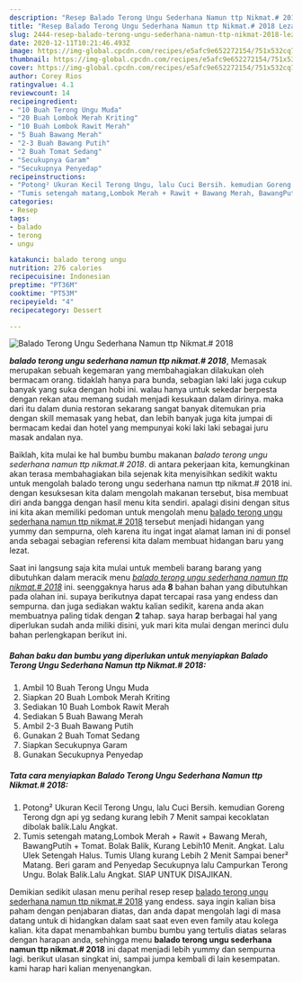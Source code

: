```yaml
---
description: "Resep Balado Terong Ungu Sederhana Namun ttp Nikmat.# 2018 Lezat"
title: "Resep Balado Terong Ungu Sederhana Namun ttp Nikmat.# 2018 Lezat"
slug: 2444-resep-balado-terong-ungu-sederhana-namun-ttp-nikmat-2018-lezat
date: 2020-12-11T10:21:46.493Z
image: https://img-global.cpcdn.com/recipes/e5afc9e652272154/751x532cq70/balado-terong-ungu-sederhana-namun-ttp-nikmat-2018-foto-resep-utama.jpg
thumbnail: https://img-global.cpcdn.com/recipes/e5afc9e652272154/751x532cq70/balado-terong-ungu-sederhana-namun-ttp-nikmat-2018-foto-resep-utama.jpg
cover: https://img-global.cpcdn.com/recipes/e5afc9e652272154/751x532cq70/balado-terong-ungu-sederhana-namun-ttp-nikmat-2018-foto-resep-utama.jpg
author: Corey Rios
ratingvalue: 4.1
reviewcount: 14
recipeingredient:
- "10 Buah Terong Ungu Muda"
- "20 Buah Lombok Merah Kriting"
- "10 Buah Lombok Rawit Merah"
- "5 Buah Bawang Merah"
- "2-3 Buah Bawang Putih"
- "2 Buah Tomat Sedang"
- "Secukupnya Garam"
- "Secukupnya Penyedap"
recipeinstructions:
- "Potong² Ukuran Kecil Terong Ungu, lalu Cuci Bersih. kemudian Goreng Terong dgn api yg sedang kurang lebih 7 Menit sampai kecoklatan dibolak balik.Lalu Angkat."
- "Tumis setengah matang,Lombok Merah + Rawit + Bawang Merah, BawangPutih + Tomat. Bolak Balik, Kurang Lebih10 Menit. Angkat. Lalu Ulek Setengah Halus. Tumis Ulang kurang Lebih 2 Menit Sampai bener² Matang. Beri garam and Penyedap Secukupnya lalu Campurkan Terong Ungu. Bolak Balik.Lalu Angkat. SIAP UNTUK DISAJIKAN."
categories:
- Resep
tags:
- balado
- terong
- ungu

katakunci: balado terong ungu 
nutrition: 276 calories
recipecuisine: Indonesian
preptime: "PT36M"
cooktime: "PT53M"
recipeyield: "4"
recipecategory: Dessert

---
```



![Balado Terong Ungu Sederhana Namun ttp Nikmat.# 2018](https://img-global.cpcdn.com/recipes/e5afc9e652272154/751x532cq70/balado-terong-ungu-sederhana-namun-ttp-nikmat-2018-foto-resep-utama.jpg)

<b><i>balado terong ungu sederhana namun ttp nikmat.# 2018</i></b>, Memasak merupakan sebuah kegemaran yang membahagiakan dilakukan oleh bermacam orang. tidaklah hanya para bunda, sebagian laki laki juga cukup banyak yang suka dengan hobi ini. walau hanya untuk sekedar berpesta dengan rekan atau memang sudah menjadi kesukaan dalam dirinya. maka dari itu dalam dunia restoran sekarang sangat banyak ditemukan pria dengan skill memasak yang hebat, dan lebih banyak juga kita jumpai di bermacam kedai dan hotel yang mempunyai koki laki laki sebagai juru masak andalan nya.

Baiklah, kita mulai ke hal bumbu bumbu makanan <i>balado terong ungu sederhana namun ttp nikmat.# 2018</i>. di antara pekerjaan kita, kemungkinan akan terasa membahagiakan bila sejenak kita menyisihkan sedikit waktu untuk mengolah balado terong ungu sederhana namun ttp nikmat.# 2018 ini. dengan kesuksesan kita dalam mengolah makanan tersebut, bisa membuat diri anda bangga dengan hasil menu kita sendiri. apalagi disini dengan situs ini kita akan memiliki pedoman untuk mengolah menu <u>balado terong ungu sederhana namun ttp nikmat.# 2018</u> tersebut menjadi hidangan yang yummy dan sempurna, oleh karena itu ingat ingat alamat laman ini di ponsel anda sebagai sebagian referensi kita dalam membuat hidangan baru yang lezat.




Saat ini langsung saja kita mulai untuk membeli barang barang yang dibutuhkan dalam meracik menu <u><i>balado terong ungu sederhana namun ttp nikmat.# 2018</i></u> ini. seenggaknya harus ada <b>8</b> bahan bahan yang dibutuhkan pada olahan ini. supaya berikutnya dapat tercapai rasa yang endess dan sempurna. dan juga sediakan waktu kalian sedikit, karena anda akan membuatnya paling tidak dengan <b>2</b> tahap. saya harap berbagai hal yang diperlukan sudah anda miliki disini, yuk mari kita mulai dengan merinci dulu bahan perlengkapan berikut ini.

<!--inarticleads1-->

##### Bahan baku dan bumbu yang diperlukan untuk menyiapkan Balado Terong Ungu Sederhana Namun ttp Nikmat.# 2018:

1. Ambil 10 Buah Terong Ungu Muda
1. Siapkan 20 Buah Lombok Merah Kriting
1. Sediakan 10 Buah Lombok Rawit Merah
1. Sediakan 5 Buah Bawang Merah
1. Ambil 2-3 Buah Bawang Putih
1. Gunakan 2 Buah Tomat Sedang
1. Siapkan Secukupnya Garam
1. Gunakan Secukupnya Penyedap




<!--inarticleads2-->

##### Tata cara menyiapkan Balado Terong Ungu Sederhana Namun ttp Nikmat.# 2018:

1. Potong² Ukuran Kecil Terong Ungu, lalu Cuci Bersih. kemudian Goreng Terong dgn api yg sedang kurang lebih 7 Menit sampai kecoklatan dibolak balik.Lalu Angkat.
1. Tumis setengah matang,Lombok Merah + Rawit + Bawang Merah, BawangPutih + Tomat. Bolak Balik, Kurang Lebih10 Menit. Angkat. Lalu Ulek Setengah Halus. Tumis Ulang kurang Lebih 2 Menit Sampai bener² Matang. Beri garam and Penyedap Secukupnya lalu Campurkan Terong Ungu. Bolak Balik.Lalu Angkat. SIAP UNTUK DISAJIKAN.




Demikian sedikit ulasan menu perihal resep resep <u>balado terong ungu sederhana namun ttp nikmat.# 2018</u> yang endess. saya ingin kalian bisa paham dengan penjabaran diatas, dan anda dapat mengolah lagi di masa datang untuk di hidangkan dalam saat saat even even family atau kolega kalian. kita dapat menambahkan bumbu bumbu yang tertulis diatas selaras dengan harapan anda, sehingga menu <b>balado terong ungu sederhana namun ttp nikmat.# 2018</b> ini dapat menjadi lebih yummy dan sempurna lagi. berikut ulasan singkat ini, sampai jumpa kembali di lain kesempatan. kami harap hari kalian menyenangkan.
